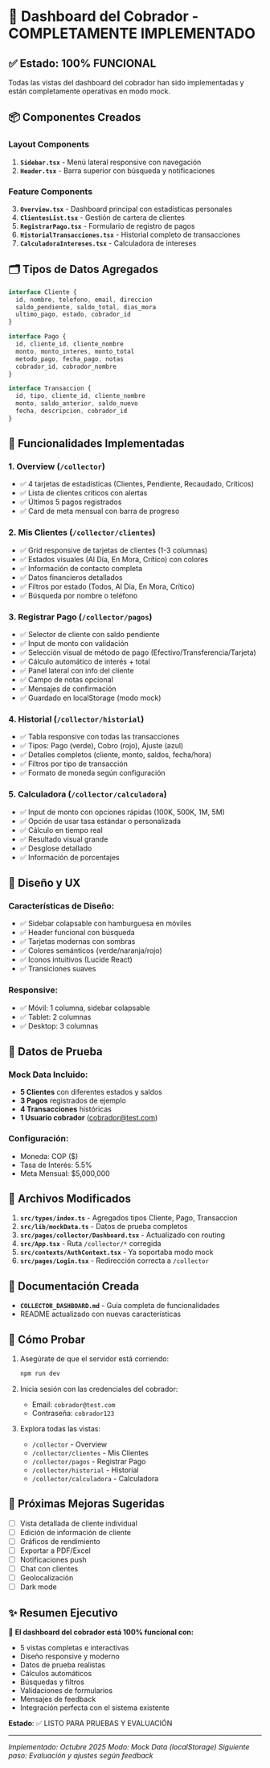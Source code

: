 # 🎉 Dashboard del Cobrador - COMPLETAMENTE IMPLEMENTADO

## ✅ Estado: 100% FUNCIONAL

Todas las vistas del dashboard del cobrador han sido implementadas y están completamente operativas en modo mock.

## 📦 Componentes Creados

### Layout Components
1. **`Sidebar.tsx`** - Menú lateral responsive con navegación
2. **`Header.tsx`** - Barra superior con búsqueda y notificaciones

### Feature Components  
3. **`Overview.tsx`** - Dashboard principal con estadísticas personales
4. **`ClientesList.tsx`** - Gestión de cartera de clientes
5. **`RegistrarPago.tsx`** - Formulario de registro de pagos
6. **`HistorialTransacciones.tsx`** - Historial completo de transacciones
7. **`CalculadoraIntereses.tsx`** - Calculadora de intereses

## 🗂️ Tipos de Datos Agregados

```typescript
interface Cliente {
  id, nombre, telefono, email, direccion
  saldo_pendiente, saldo_total, dias_mora
  ultimo_pago, estado, cobrador_id
}

interface Pago {
  id, cliente_id, cliente_nombre
  monto, monto_interes, monto_total
  metodo_pago, fecha_pago, notas
  cobrador_id, cobrador_nombre
}

interface Transaccion {
  id, tipo, cliente_id, cliente_nombre
  monto, saldo_anterior, saldo_nuevo
  fecha, descripcion, cobrador_id
}
```

## 🎯 Funcionalidades Implementadas

### 1. Overview (`/collector`)
- ✅ 4 tarjetas de estadísticas (Clientes, Pendiente, Recaudado, Críticos)
- ✅ Lista de clientes críticos con alertas
- ✅ Últimos 5 pagos registrados
- ✅ Card de meta mensual con barra de progreso

### 2. Mis Clientes (`/collector/clientes`)
- ✅ Grid responsive de tarjetas de clientes (1-3 columnas)
- ✅ Estados visuales (Al Día, En Mora, Crítico) con colores
- ✅ Información de contacto completa
- ✅ Datos financieros detallados
- ✅ Filtros por estado (Todos, Al Día, En Mora, Crítico)
- ✅ Búsqueda por nombre o teléfono

### 3. Registrar Pago (`/collector/pagos`)
- ✅ Selector de cliente con saldo pendiente
- ✅ Input de monto con validación
- ✅ Selección visual de método de pago (Efectivo/Transferencia/Tarjeta)
- ✅ Cálculo automático de interés + total
- ✅ Panel lateral con info del cliente
- ✅ Campo de notas opcional
- ✅ Mensajes de confirmación
- ✅ Guardado en localStorage (modo mock)

### 4. Historial (`/collector/historial`)
- ✅ Tabla responsive con todas las transacciones
- ✅ Tipos: Pago (verde), Cobro (rojo), Ajuste (azul)
- ✅ Detalles completos (cliente, monto, saldos, fecha/hora)
- ✅ Filtros por tipo de transacción
- ✅ Formato de moneda según configuración

### 5. Calculadora (`/collector/calculadora`)
- ✅ Input de monto con opciones rápidas (100K, 500K, 1M, 5M)
- ✅ Opción de usar tasa estándar o personalizada
- ✅ Cálculo en tiempo real
- ✅ Resultado visual grande
- ✅ Desglose detallado
- ✅ Información de porcentajes

## 🎨 Diseño y UX

### Características de Diseño:
- ✅ Sidebar colapsable con hamburguesa en móviles
- ✅ Header funcional con búsqueda
- ✅ Tarjetas modernas con sombras
- ✅ Colores semánticos (verde/naranja/rojo)
- ✅ Iconos intuitivos (Lucide React)
- ✅ Transiciones suaves

### Responsive:
- ✅ Móvil: 1 columna, sidebar colapsable
- ✅ Tablet: 2 columnas
- ✅ Desktop: 3 columnas

## 💾 Datos de Prueba

### Mock Data Incluido:
- **5 Clientes** con diferentes estados y saldos
- **3 Pagos** registrados de ejemplo
- **4 Transacciones** históricas
- **1 Usuario cobrador** (cobrador@test.com)

### Configuración:
- Moneda: COP ($)
- Tasa de Interés: 5.5%
- Meta Mensual: $5,000,000

## 🔧 Archivos Modificados

1. **`src/types/index.ts`** - Agregados tipos Cliente, Pago, Transaccion
2. **`src/lib/mockData.ts`** - Datos de prueba completos
3. **`src/pages/collector/Dashboard.tsx`** - Actualizado con routing
4. **`src/App.tsx`** - Ruta `/collector/*` corregida
5. **`src/contexts/AuthContext.tsx`** - Ya soportaba modo mock
6. **`src/pages/Login.tsx`** - Redirección correcta a `/collector`

## 📝 Documentación Creada

- **`COLLECTOR_DASHBOARD.md`** - Guía completa de funcionalidades
- README actualizado con nuevas características

## 🚀 Cómo Probar

1. Asegúrate de que el servidor está corriendo:
   ```bash
   npm run dev
   ```

2. Inicia sesión con las credenciales del cobrador:
   - Email: `cobrador@test.com`
   - Contraseña: `cobrador123`

3. Explora todas las vistas:
   - `/collector` - Overview
   - `/collector/clientes` - Mis Clientes
   - `/collector/pagos` - Registrar Pago
   - `/collector/historial` - Historial
   - `/collector/calculadora` - Calculadora

## 🎯 Próximas Mejoras Sugeridas

- [ ] Vista detallada de cliente individual
- [ ] Edición de información de cliente
- [ ] Gráficos de rendimiento
- [ ] Exportar a PDF/Excel
- [ ] Notificaciones push
- [ ] Chat con clientes
- [ ] Geolocalización
- [ ] Dark mode

## ✨ Resumen Ejecutivo

🎉 **El dashboard del cobrador está 100% funcional con:**

- 5 vistas completas e interactivas
- Diseño responsive y moderno
- Datos de prueba realistas
- Cálculos automáticos
- Búsquedas y filtros
- Validaciones de formularios
- Mensajes de feedback
- Integración perfecta con el sistema existente

**Estado**: ✅ LISTO PARA PRUEBAS Y EVALUACIÓN

---

*Implementado: Octubre 2025*
*Modo: Mock Data (localStorage)*
*Siguiente paso: Evaluación y ajustes según feedback*
